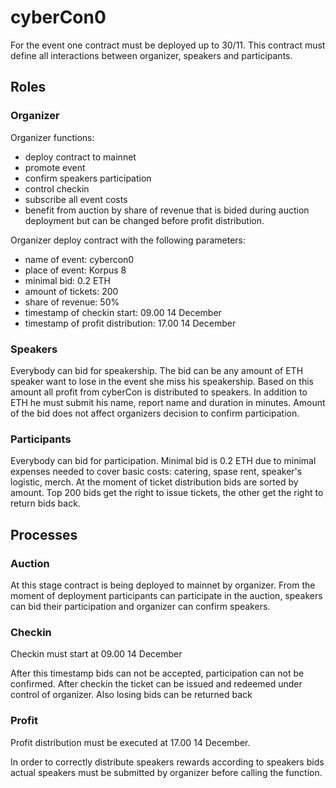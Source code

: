 # cyberCon0

For the event one contract must be deployed up to 30/11. This contract must define all interactions between organizer, speakers and participants.

## Roles

### Organizer

Organizer functions:
- deploy contract to mainnet
- promote event
- confirm speakers participation
- control checkin
- subscribe all event costs
- benefit from auction by share of revenue that is bided during auction deployment but can be changed before profit distribution.

Organizer deploy contract with the following parameters:
- name of event: cybercon0
- place of event: Korpus 8
- minimal bid: 0.2 ETH
- amount of tickets: 200
- share of revenue: 50%
- timestamp of checkin start: 09.00 14 December
- timestamp of profit distribution: 17.00 14 December

### Speakers

Everybody can bid for speakership. The bid can be any amount of ETH speaker want to lose in the event she miss his speakership. Based on this amount all profit from cyberCon is distributed to speakers. In addition to ETH he must submit his name, report name and duration in minutes. Amount of the bid does not affect organizers decision to confirm participation.

### Participants

Everybody can bid for participation. Minimal bid is 0.2 ETH due to minimal expenses needed to cover basic costs: catering, spase rent, speaker's logistic, merch. At the moment of ticket distribution bids are sorted by amount. Top 200 bids get the right to issue tickets, the other get the right to return bids back.

## Processes

### Auction

At this stage contract is being deployed to mainnet by organizer. From the moment of deployment participants can participate in the auction, speakers can bid their participation and organizer can confirm speakers.

### Checkin

Checkin must start at 09.00 14 December

After this timestamp bids can not be accepted, participation can not be confirmed. After checkin the ticket can be issued and redeemed under control of organizer. Also losing bids can be returned back

### Profit

Profit distribution must be executed at 17.00 14 December.

In order to correctly distribute speakers rewards according to speakers bids actual speakers must be submitted by organizer before calling the function.
